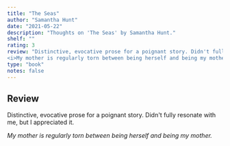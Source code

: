 ```yaml
---
title: "The Seas"
author: "Samantha Hunt"
date: "2021-05-22"
description: "Thoughts on 'The Seas' by Samantha Hunt."
shelf: ""
rating: 3
review: "Distinctive, evocative prose for a poignant story. Didn't fully resonate with me, but I appreciated it.<br/><br/>
<i>My mother is regularly torn between being herself and being my mother.</i>"
type: "book" 
notes: false
---
```


## Review

Distinctive, evocative prose for a poignant story. Didn't fully resonate with me, but I appreciated it.

_My mother is regularly torn between being herself and being my mother._
